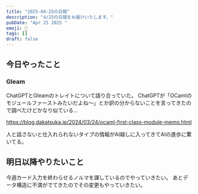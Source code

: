 ```yaml
---
title: "2025-04-25の日報"
description: "4/25の日報をお届けいたします。"
pubDate: "Apr 25 2025 "
emoji: 🦊
tags: []
draft: false
---
```


## 今日やったこと

### Gleam

ChatGPTとGleamのトレイトについて語り合っていた。
ChatGPTが「OCamlのモジュールファーストみたいだよね〜」とか訳の分からないことを言ってきたので調べたけどかなり似ている...

https://blog.dakatsuka.jp/2024/03/24/ocaml-first-class-module-memo.html

人と話さないと仕入れられないタイプの情報がAI越しに入ってきてAIの進歩に驚いてる。

## 明日以降やりたいこと

今週カード入力を終わらせるノルマを課しているのでやっていきたい。
あとデータ構造に不満がでてきたのでその変更もやっていきたい。
